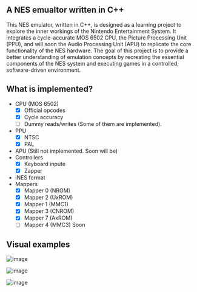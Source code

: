 ## A NES emualtor written in C++

This NES emulator, written in C++, is designed as a learning project to explore the inner workings of the Nintendo Entertainment System. It integrates a cycle-accurate MOS 6502 CPU, the Picture Processing Unit (PPU), and will soon the Audio Processing Unit (APU) to replicate the core functionality of the NES hardware. The goal of this project is to provide a better understanding of emulation concepts by recreating the essential components of the NES system and executing games in a controlled, software-driven environment.

## What is implemented?

* CPU (MOS 6502)
  - [x] Official opcodes
  - [x] Cycle accuracy
  - [ ] Dummy reads/writes (Some of them are implemented).
* PPU
  - [x] NTSC
  - [x] PAL
* APU (Still not implemented. Soon will be)
* Controllers
   - [x] Keyboard inpute
   - [x] Zapper
* iNES format
* Mappers
  - [x] Mapper 0 (NROM)
  - [x] Mapper 2 (UxROM) 
  - [x] Mapper 1 (MMC1)
  - [x] Mapper 3 (CNROM) 
  - [x] Mapper 7 (AxROM)
  - [ ] Mapper 4 (MMC3) Soon

## Visual examples

![image](https://github.com/user-attachments/assets/0a1519d6-324f-4245-a658-5448ebea2d89)

![image](https://github.com/user-attachments/assets/d78a2bef-d4bf-4c3d-a728-17a562d89aa4)

![image](https://github.com/user-attachments/assets/f555db1d-a293-4058-a9b5-f3efbf6c6f55)



 
